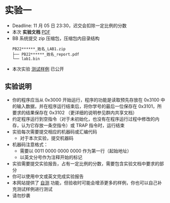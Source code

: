 # 实验一

- Deadline: 11 月 05 日 23:30，迟交会扣除一定比例的分数
- 本次 **实验文档** [PDF](/pdf/lab1.pdf)
- BB 系统提交 zip 压缩包，压缩包内目录结构
  ```
  PB22******_姓名_LAB1.zip
  ├── PB22******_姓名_report.pdf
  └── lab1.bin
  ```
- 本次实验 [测试样例](/test/lab1.txt) 已公开

## 实验说明

- 你的程序应当从 0x3000 开始运行，程序的功能是读取预先存放在 0x3100 中的输入数据，并在程序运行结束后，将你学号的最后一位保存在 0x3101，所要求的结果保存在 0x3102 （更详细的说明参见群内共享文档）
- 约定程序运行到空指令（对于未初始化，也没有在程序运行过程中修改的内存，认为它存放一条空指令）或 TRAP 指令时，运行结束
- 实验每次需要提交相应的机器码或汇编代码
  - 对于本次实验，提交机器码
- 机器码注意格式：
  - 需要以 0011 0000 0000 0000 作为第一行（起始地址）
  - 以英文分号作为注释开始的标记
- 实验需要提交实验报告，占有一定比例的分数，需要包含实验文档中要求的部分
- 你可以使用中文或英文完成实验报告
- 本网站提供了 [自测](/judge) 功能，但验收时可能会增添更多的样例，你也可以自己补充测试样例进行测试
- 请勿抄袭

